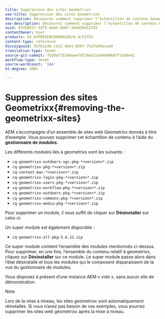 ```yaml
---
title: Suppression des sites Geometrixx
seo-title: Suppression des sites Geometrixx
description: Découvrez comment supprimer l’échantillon de contenu Geometrixx.
seo-description: Découvrez comment supprimer l’échantillon de contenu Geometrixx.
uuid: 07d20837-3375-4e64-bb07-3e4d10452335
contentOwner: User
products: SG_EXPERIENCEMANAGER/6.4/SITES
content-type: reference
discoiquuid: 56761a36-ce21-46e1-856f-75a7e94acae9
translation-type: tm+mt
source-git-commit: 7b39a715166eeefdf20eb22a4449068ff1ed0e42
workflow-type: tm+mt
source-wordcount: '144'
ht-degree: 100%

---
```



# Suppression des sites Geometrixx{#removing-the-geometrixx-sites}

AEM s’accompagne d’un ensemble de sites web Geometrixx donnés à titre d’exemple. Vous pouvez supprimer cet échantillon de contenu à l’aide du **gestionnaire de modules**.

Les différents modules liés à geometrixx sont les suivants :

* `cq-geometrixx-outdoors-ugc-pkg-*<version>*.zip`
* `cq-geometrixx-pkg-*<version>*.zip`
* `cq-content-mac-*<version>*.zip`
* `cq-geometrixx-login-pkg-*<version>*.zip`
* `cq-geometrixx-users-pkg-*<version>*.zip`
* `cq-geometrixx-workflow-pkg-*<version>*.zip`
* `cq-geometrixx-outdoors-pkg-*<version>*.zip`
* `cq-geometrixx-commons-pkg-*<version>*.zip`
* `cq-geometrixx-media-pkg-*<version>*.zip`

Pour supprimer un module, il vous suffit de cliquer sur **Désinstaller** sur celui-ci.

Un super module est également disponible :

* `cq-geometrixx-all-pkg-5.6.12.zip`

Ce super module contient l’ensemble des modules mentionnés ci-dessus. Pour supprimer, en une fois, l’ensemble du contenu relatif à geometrixx, cliquez sur **Désinstaller** sur ce module. Le super module passe alors dans l’état désinstallé et tous les modules qui le composent disparaissent de la vue du gestionnaire de modules.

Vous disposez à présent d’une instance AEM « vide », sans aucun site de démonstration.

>[!NOTE]
>
>Lors de la mise à niveau, les sites geometrixx sont automatiquement réinstallés. Si vous n’avez pas besoin de ces exemples, vous pourrez supprimer les sites web geometrixx après la mise à niveau.

